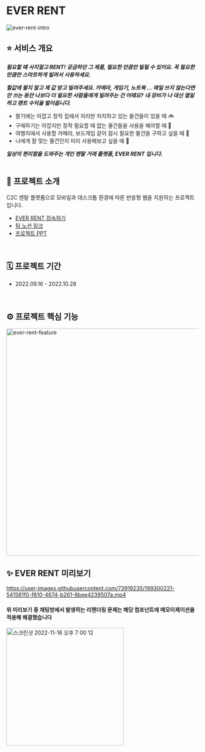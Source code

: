 # EVER RENT
![ever-rent-intro](https://user-images.githubusercontent.com/73919235/197952862-5f082cab-95ca-4f11-bf0c-faec3f0e7693.png)


## ⭐️ 서비스 개요
***필요할 때 사지말고 RENT! 궁금하던 그 제품, 필요한 만큼만 빌릴 수 있어요. 꼭 필요한 만큼만 스마트하게 빌려서 사용하세요.***

***헐값에 팔지 말고 제 값 받고 빌려주세요. 카메라, 게임기, 노트북 … 매일 쓰지 않는다면 안 쓰는 동안 나보다 더 필요한 사람들에게 빌려주는 건 어때요? 내 장비가 나 대신 열일하고 렌트 수익을 벌어옵니다.*** 

- 팔기에는 아깝고 정작 집에서 자리만 차지하고 있는 물건들이 있을 때 🚲
- 구매하기는 아깝지만 정작 필요할 때 없는 물건들을 사용을 해야할 때 🔌
- 여행지에서 사용할 카메라, 보드게임 같이 잠시 필요한 물건을 구하고 싶을 때 👾
- 나에게 잘 맞는 물건인지 미리 사용해보고 싶을 때 🧑‍

***일상의 편리함을 도와주는 개인 렌탈 거래 플랫폼, EVER RENT 입니다.***
<br><br>

## 📢 프로젝트 소개
C2C 렌탈 플랫폼으로 모바일과 데스크톱 환경에 따른 반응형 웹을 지원하는 프로젝트입니다.
- [EVER RENT 접속하기](https://ever-rent.vercel.app/)
- [팀 노션 링크](https://peach-ferryboat-24d.notion.site/EVER-RENT-4cfbf7de283d418da269c95af4cd2cd7)
- [프로젝트 PPT](https://www.miricanvas.com/v/11i237l)
<br>

## 🗓 프로젝트 기간
- 2022.09.16 - 2022.10.28
<br>

## ⚙️ 프로젝트 핵심 기능
<img width="594" alt="ever-rent-feature" src="https://user-images.githubusercontent.com/73919235/199303872-cd3da5f3-d814-4a87-a26b-e4037ec36920.png">
<br>

## ✨ EVER RENT 미리보기
https://user-images.githubusercontent.com/73919235/199300221-541581f0-f810-4674-b261-8bee4239507a.mp4
#### 위 미리보기 중 채팅방에서 발생하는 리렌더링 문제는 해당 컴포넌트에 메모이제이션을 적용해 해결했습니다
<img width="308" alt="스크린샷 2022-11-16 오후 7 00 12" src="https://user-images.githubusercontent.com/73919235/202154379-5c167f4f-9b3d-4fbb-92a0-1be59b1c2826.png">

